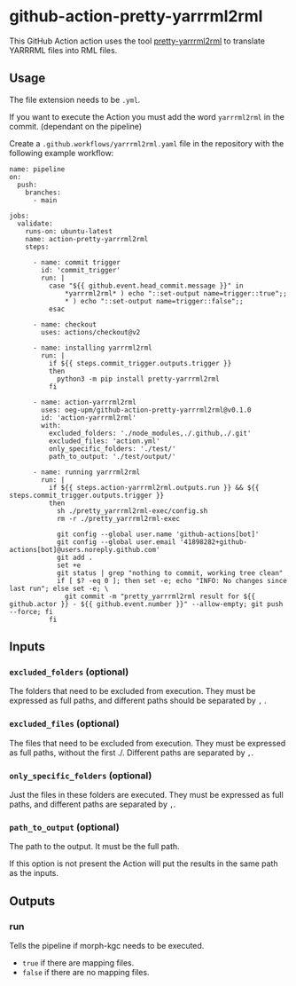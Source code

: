 # github-action-pretty-yarrrml2rml
This GitHub Action action uses the tool [pretty-yarrrml2rml](https://github.com/oeg-upm/pretty-yarrrml2rml) to translate YARRRML files into RML files.

## Usage
The file extension needs to be `.yml`.

If you want to execute the Action you must add the word `yarrrml2rml` in the commit. (dependant on the pipeline)

Create a `.github.workflows/yarrrml2rml.yaml` file in the repository with the following example workflow:

```
name: pipeline
on:
  push:
    branches:
      - main

jobs:
  validate:
    runs-on: ubuntu-latest
    name: action-pretty-yarrrml2rml
    steps:
    
      - name: commit trigger
        id: 'commit_trigger'
        run: |
          case "${{ github.event.head_commit.message }}" in
              *yarrrml2rml* ) echo "::set-output name=trigger::true";;
              * ) echo "::set-output name=trigger::false";;
          esac

      - name: checkout
        uses: actions/checkout@v2

      - name: installing yarrrml2rml
        run: |
          if ${{ steps.commit_trigger.outputs.trigger }}
          then
            python3 -m pip install pretty-yarrrml2rml
          fi

      - name: action-yarrrml2rml
        uses: oeg-upm/github-action-pretty-yarrrml2rml@v0.1.0
        id: 'action-yarrrml2rml'
        with:
          excluded_folders: './node_modules,./.github,./.git'
          excluded_files: 'action.yml'
          only_specific_folders: './test/'
          path_to_output: './test/output/'

      - name: running yarrrml2rml
        run: |
          if ${{ steps.action-yarrrml2rml.outputs.run }} && ${{ steps.commit_trigger.outputs.trigger }}
          then
            sh ./pretty_yarrrml2rml-exec/config.sh
            rm -r ./pretty_yarrrml2rml-exec

            git config --global user.name 'github-actions[bot]'
            git config --global user.email '41898282+github-actions[bot]@users.noreply.github.com'
            git add .
            set +e
            git status | grep "nothing to commit, working tree clean"
            if [ $? -eq 0 ]; then set -e; echo "INFO: No changes since last run"; else set -e; \
              git commit -m "pretty_yarrrml2rml result for ${{ github.actor }} - ${{ github.event.number }}" --allow-empty; git push --force; fi
          fi

```
## Inputs
### `excluded_folders` (optional)
The folders that need to be excluded from execution. They must be expressed as full paths, and different paths should be separated by `,` .
### `excluded_files`  (optional)
The files that need to be excluded from execution. They must be expressed as full paths, without the first ./. Different paths are separated by `,`.
### `only_specific_folders` (optional)
Just the files in these folders are executed. They must be expressed as full paths, and different paths are separated by `,`.
### `path_to_output` (optional)
The path to the output. It must be the full path.

If this option is not present the Action will put the results in the same path as the inputs.
## Outputs
### run
Tells the pipeline if morph-kgc needs to be executed.
- `true` if there are mapping files.
- `false` if there are no mapping files.
